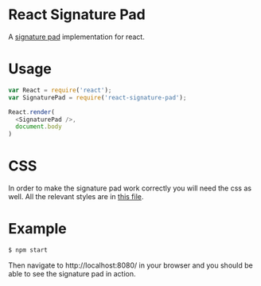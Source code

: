 # React Signature Pad
A [signature pad](https://github.com/szimek/signature_pad) implementation for react.

# Usage

```javascript
var React = require('react');
var SignaturePad = require('react-signature-pad');

React.render(
  <SignaturePad />,
  document.body
)
```

# CSS
In order to make the signature pad work correctly you will need the css as well.  All the relevant styles are in [this file](style.css).

# Example
```bash
$ npm start
```
Then navigate to http://localhost:8080/ in your browser and you should be able to see the signature pad in action.
